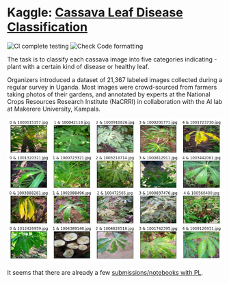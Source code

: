 # Kaggle: [Cassava Leaf Disease Classification](https://www.kaggle.com/c/cassava-leaf-disease-classification/overview)

![CI complete testing](https://github.com/Borda/kaggle_cassava-leaf-disease-classification/workflows/CI%20complete%20testing/badge.svg?branch=main&event=push)
![Check Code formatting](https://github.com/Borda/kaggle_cassava-leaf-disease-classification/workflows/Check%20Code%20formatting/badge.svg?branch=main&event=push)

The task is to classify each cassava image into five categories indicating - plant with a certain kind of disease or healthy leaf. 

Organizers introduced a dataset of 21,367 labeled images collected during a regular survey in Uganda. Most images were crowd-sourced from farmers taking photos of their gardens, and annotated by experts at the National Crops Resources Research Institute (NaCRRI) in collaboration with the AI lab at Makerere University, Kampala.

![Sample images](./assets/images.jpg)

It seems that there are already a few [submissions/notebooks with PL](https://www.kaggle.com/c/cassava-leaf-disease-classification/notebooks?competitionId=13836&searchQuery=lightning).
